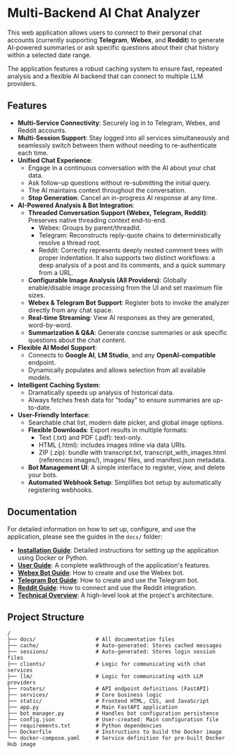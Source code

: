 # Multi-Backend AI Chat Analyzer

This web application allows users to connect to their personal chat accounts (currently supporting **Telegram**, **Webex**, and **Reddit**) to generate AI-powered summaries or ask specific questions about their chat history within a selected date range.

The application features a robust caching system to ensure fast, repeated analysis and a flexible AI backend that can connect to multiple LLM providers.

## Features

-   **Multi-Service Connectivity**: Securely log in to Telegram, Webex, and Reddit accounts.
-   **Multi-Session Support**: Stay logged into all services simultaneously and seamlessly switch between them without needing to re-authenticate each time.
-   **Unified Chat Experience**:
    -   Engage in a continuous conversation with the AI about your chat data.
    -   Ask follow-up questions without re-submitting the initial query.
    -   The AI maintains context throughout the conversation.
    -   **Stop Generation**: Cancel an in-progress AI response at any time.
-   **AI-Powered Analysis & Bot Integration**:
    -   **Threaded Conversation Support (Webex, Telegram, Reddit)**: Preserves native threading context end-to-end.
        - Webex: Groups by parent/threadId.
        - Telegram: Reconstructs reply-quote chains to deterministically resolve a thread root.
        - Reddit: Correctly represents deeply nested comment trees with proper indentation. It also supports two distinct workflows: a deep analysis of a post and its comments, and a quick summary from a URL.
    -   **Configurable Image Analysis (All Providers)**: Globally enable/disable image processing from the UI and set maximum file sizes.
    -   **Webex & Telegram Bot Support**: Register bots to invoke the analyzer directly from any chat space.
    -   **Real-time Streaming**: View AI responses as they are generated, word-by-word.
    -   **Summarization & Q&A**: Generate concise summaries or ask specific questions about the chat content.
-   **Flexible AI Model Support**:
    -   Connects to **Google AI**, **LM Studio**, and any **OpenAI-compatible** endpoint.
    -   Dynamically populates and allows selection from all available models.
-   **Intelligent Caching System**:
    -   Dramatically speeds up analysis of historical data.
    -   Always fetches fresh data for "today" to ensure summaries are up-to-date.
-   **User-Friendly Interface**:
    -   Searchable chat list, modern date picker, and global image options.
    -   **Flexible Downloads**: Export results in multiple formats:
        - Text (.txt) and PDF (.pdf): text-only.
        - HTML (.html): includes images inline via data URIs.
        - ZIP (.zip): bundle with transcript.txt, transcript_with_images.html (references images/), images/ files, and manifest.json metadata.
    -   **Bot Management UI**: A simple interface to register, view, and delete your bots.
    -   **Automated Webhook Setup**: Simplifies bot setup by automatically registering webhooks.

## Documentation

For detailed information on how to set up, configure, and use the application, please see the guides in the `docs/` folder:

-   **[Installation Guide](./docs/installation.md)**: Detailed instructions for setting up the application using Docker or Python.
-   **[User Guide](./docs/user_guide.md)**: A complete walkthrough of the application's features.
-   **[Webex Bot Guide](./docs/webex_bot_guide.md)**: How to create and use the Webex bot.
-   **[Telegram Bot Guide](./docs/telegram_bot_guide.md)**: How to create and use the Telegram bot.
-   **[Reddit Guide](./docs/reddit_guide.md)**: How to connect and use the Reddit integration.
-   **[Technical Overview](./docs/overview.md)**: A high-level look at the project's architecture.

## Project Structure

```
/
├── docs/                   # All documentation files
├── cache/                  # Auto-generated: Stores cached messages
├── sessions/               # Auto-generated: Stores login session files
├── clients/                # Logic for communicating with chat services
├── llm/                    # Logic for communicating with LLM providers
├── routers/                # API endpoint definitions (FastAPI)
├── services/               # Core business logic
├── static/                 # Frontend HTML, CSS, and JavaScript
├── app.py                  # Main FastAPI application
├── bot_manager.py          # Handles bot configuration persistence
├── config.json             # User-created: Main configuration file
├── requirements.txt        # Python dependencies
├── Dockerfile              # Instructions to build the Docker image
└── docker-compose.yaml     # Service definition for pre-built Docker Hub image
